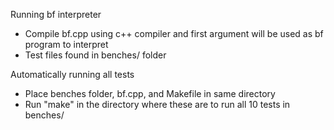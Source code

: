Running bf interpreter
* Compile bf.cpp using c++ compiler and first argument will be used as bf program to interpret
* Test files found in benches/ folder

Automatically running all tests
* Place benches folder, bf.cpp, and Makefile in same directory
* Run "make" in the directory where these are to run all 10 tests in benches/ 
